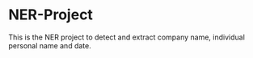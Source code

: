 # NER-Project
This is the NER project to detect and extract company name, individual personal name and date.
